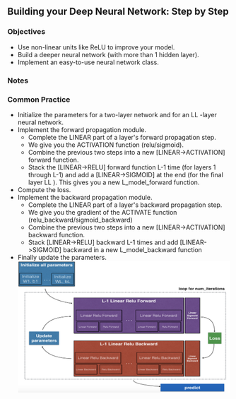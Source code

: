 ## Building your Deep Neural Network: Step by Step

### Objectives
* Use non-linear units like ReLU to improve your model. 
* Build a deeper neural network (with more than 1 hidden layer). 
* Implement an easy-to-use neural network class. 

### Notes

### Common Practice
* Initialize the parameters for a two-layer network and for an  LL -layer neural network.
* Implement the forward propagation module.
	* Complete the LINEAR part of a layer's forward propagation step.
	* We give you the ACTIVATION function (relu/sigmoid).
	* Combine the previous two steps into a new [LINEAR->ACTIVATION] forward function.
	* Stack the [LINEAR->RELU] forward function L-1 time (for layers 1 through L-1) and add a [LINEAR->SIGMOID] at the end (for the final layer  LL ). This gives you a new L_model_forward function.
* Compute the loss.
* Implement the backward propagation module.
	* Complete the LINEAR part of a layer's backward propagation step.
	* We give you the gradient of the ACTIVATE function (relu_backward/sigmoid_backward)
	* Combine the previous two steps into a new [LINEAR->ACTIVATION] backward function.
	* Stack [LINEAR->RELU] backward L-1 times and add [LINEAR->SIGMOID] backward in a new L_model_backward function
* Finally update the parameters.
![](./img/NN_workflow.png)
